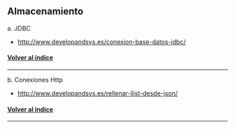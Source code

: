<a name="tema3"></a>
## Almacenamiento				
a. JDBC
- http://www.developandsys.es/conexion-base-datos-jdbc/
#### [Volver al índice](#tema3)
***
b. Conexiones Http
- http://www.developandsys.es/rellenar-jlist-desde-json/
#### [Volver al índice](#tema3)
***